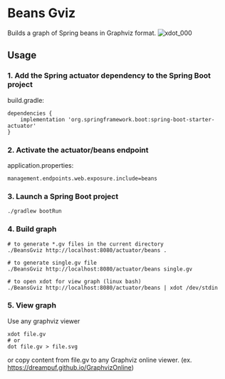 # Beans Gviz
Builds a graph of Spring beans in Graphviz format.
![xdot_000](https://github.com/user-attachments/assets/7207c55a-4de8-4ddf-887a-e77e1fd93dab)

## Usage
### 1. Add the Spring actuator dependency to the Spring Boot project
build.gradle:
```
dependencies {
    implementation 'org.springframework.boot:spring-boot-starter-actuator'
}
```
### 2. Activate the actuator/beans endpoint
application.properties:
```
management.endpoints.web.exposure.include=beans
```
### 3. Launch a Spring Boot project
```
./gradlew bootRun
```

### 4. Build graph
```
# to generate *.gv files in the current directory
./BeansGviz http://localhost:8080/actuator/beans .

# to generate single.gv file
./BeansGviz http://localhost:8080/actuator/beans single.gv

# to open xdot for view graph (linux bash)
./BeansGviz http://localhost:8080/actuator/beans | xdot /dev/stdin
```

### 5. View graph
Use any graphviz viewer
```
xdot file.gv
# or
dot file.gv > file.svg
```
or copy content from file.gv to any Graphviz online viewer. (ex. https://dreampuf.github.io/GraphvizOnline)
